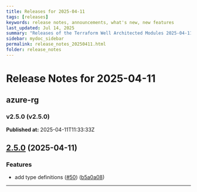 ```yaml
---
title: Releases for 2025-04-11
tags: [releases]
keywords: release notes, announcements, what's new, new features
last_updated: Jul 14, 2025
summary: "Releases of the Terraform Well Architected Modules 2025-04-11"
sidebar: mydoc_sidebar
permalink: release_notes_20250411.html
folder: release_notes
---
```


# Release Notes for 2025-04-11

## azure-rg
### v2.5.0 (v2.5.0)
**Published at:** 2025-04-11T11:33:33Z

## [2.5.0](https://github.com/CloudNationHQ/terraform-azure-rg/compare/v2.4.0...v2.5.0) (2025-04-11)


### Features

* add type definitions ([#50](https://github.com/CloudNationHQ/terraform-azure-rg/issues/50)) ([b5a0a08](https://github.com/CloudNationHQ/terraform-azure-rg/commit/b5a0a08f5ba6ea9ca8d01e132d2b6c8a960c9f08))

---

